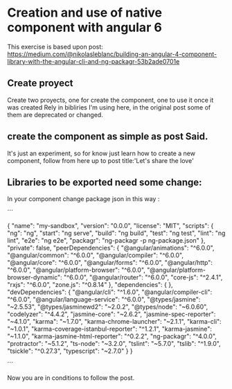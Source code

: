 # Creation and use of native component with angular 6

This exercise is based upon post:
https://medium.com/@nikolasleblanc/building-an-angular-4-component-library-with-the-angular-cli-and-ng-packagr-53b2ade0701e

## Create proyect

Create two proyects, one for create the component, one to use it once it was created
Rely in bibliries I'm using here, in the original post some of them are deprecated or changed.


## create the component as simple as post Said.
It's just an experiment, so for know just learn how to create a new component, follow from here up 
to post title:'Let's share the love'

## Libraries to be exported need some change:

In your component change package json in this way :

´´´

{
  "name": "my-sandbox",
  "version": "0.0.0",
  "license": "MIT",
  "scripts": {
    "ng": "ng",
    "start": "ng serve",
    "build": "ng build",
    "test": "ng test",
    "lint": "ng lint",
    "e2e": "ng e2e",
    "packagr": "ng-packagr -p ng-package.json"
  },
  "private": false,
  "peerDependencies": {
    "@angular/animations": "^6.0.0",
    "@angular/common": "^6.0.0",
    "@angular/compiler": "^6.0.0",
    "@angular/core": "^6.0.0",
    "@angular/forms": "^6.0.0",
    "@angular/http": "^6.0.0",
    "@angular/platform-browser": "^6.0.0",
    "@angular/platform-browser-dynamic": "^6.0.0",
    "@angular/router": "^6.0.0",
    "core-js": "^2.4.1",
    "rxjs": "^6.0.0",
    "zone.js": "^0.8.14"
  },
  "dependencies": {
  },
  "devDependencies": {
    "@angular/cli": "^1.6.0",
    "@angular/compiler-cli": "^6.0.0",
    "@angular/language-service": "^6.0.0",
    "@types/jasmine": "~2.5.53",
    "@types/jasminewd2": "~2.0.2",
    "@types/node": "~6.0.60",
    "codelyzer": "^4.4.2",
    "jasmine-core": "~2.6.2",
    "jasmine-spec-reporter": "~4.1.0",
    "karma": "~1.7.0",
    "karma-chrome-launcher": "~2.1.1",
    "karma-cli": "~1.0.1",
    "karma-coverage-istanbul-reporter": "^1.2.1",
    "karma-jasmine": "~1.1.0",
    "karma-jasmine-html-reporter": "^0.2.2",
    "ng-packagr": "^4.0.0",
    "protractor": "~5.1.2",
    "ts-node": "~3.2.0",
    "tslint": "~5.7.0",
    "tslib": "^1.9.0",
    "tsickle": "^0.27.3",
    "typescript": "~2.7.0"
  }
}


´´´

Now you are in conditions to follow the post.



	
